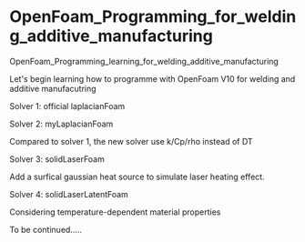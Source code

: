 # OpenFoam_Programming_for_welding_additive_manufacturing
OpenFoam_Programming_learning_for_welding_additive_manufacturing

Let's begin learning how to programme with OpenFoam V10 for welding and additive manufacutring

Solver 1: official laplacianFoam

Solver 2: myLaplacianFoam

Compared to solver 1, the new solver use k/Cp/rho instead of DT

Solver 3: solidLaserFoam

Add a surfical gaussian heat source to simulate laser heating effect.

Solver 4: solidLaserLatentFoam

Considering temperature-dependent material properties 

To be continued.....

